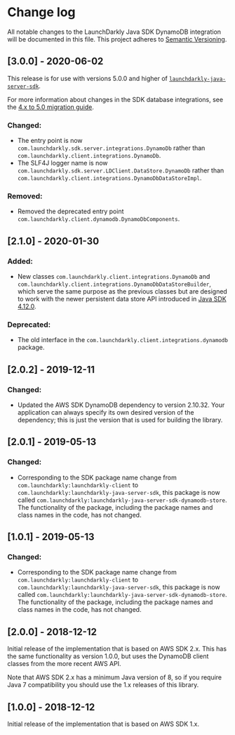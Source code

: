 # Change log

All notable changes to the LaunchDarkly Java SDK DynamoDB integration will be documented in this file. This project adheres to [Semantic Versioning](http://semver.org).

## [3.0.0] - 2020-06-02
This release is for use with versions 5.0.0 and higher of [`launchdarkly-java-server-sdk`](https://github.com/launchdarkly/java-server-sdk).

For more information about changes in the SDK database integrations, see the [4.x to 5.0 migration guide](https://docs-stg.launchdarkly.com/252/sdk/server-side/java/migration-4-to-5/).

### Changed:
- The entry point is now `com.launchdarkly.sdk.server.integrations.DynamoDb` rather than `com.launchdarkly.client.integrations.DynamoDb`.
- The SLF4J logger name is now `com.launchdarkly.sdk.server.LDClient.DataStore.DynamoDb` rather than `com.launchdarkly.client.integrations.DynamoDbDataStoreImpl`.

### Removed:
- Removed the deprecated entry point `com.launchdarkly.client.dynamodb.DynamoDbComponents`.


## [2.1.0] - 2020-01-30
### Added:
- New classes `com.launchdarkly.client.integrations.DynamoDb` and `com.launchdarkly.client.integrations.DynamoDbDataStoreBuilder`, which serve the same purpose as the previous classes but are designed to work with the newer persistent data store API introduced in [Java SDK 4.12.0](https://github.com/launchdarkly/java-server-sdk/releases/tag/4.12.0).

### Deprecated:
- The old interface in the `com.launchdarkly.client.integrations.dynamodb` package.

## [2.0.2] - 2019-12-11
### Changed:
- Updated the AWS SDK DynamoDB dependency to version 2.10.32. Your application can always specify its own desired version of the dependency; this is just the version that is used for building the library.

## [2.0.1] - 2019-05-13
### Changed:
- Corresponding to the SDK package name change from `com.launchdarkly:launchdarkly-client` to `com.launchdarkly:launchdarkly-java-server-sdk`, this package is now called `com.launchdarkly:launchdarkly-java-server-sdk-dynamodb-store`. The functionality of the package, including the package names and class names in the code, has not changed.

## [1.0.1] - 2019-05-13
### Changed:
- Corresponding to the SDK package name change from `com.launchdarkly:launchdarkly-client` to `com.launchdarkly:launchdarkly-java-server-sdk`, this package is now called `com.launchdarkly:launchdarkly-java-server-sdk-dynamodb-store`. The functionality of the package, including the package names and class names in the code, has not changed.

## [2.0.0] - 2018-12-12

Initial release of the implementation that is based on AWS SDK 2.x. This has the same functionality as version 1.0.0, but uses the DynamoDB client classes from the more recent AWS API.

Note that AWS SDK 2.x has a minimum Java version of 8, so if you require Java 7 compatibility you should use the 1.x releases of this library.

## [1.0.0] - 2018-12-12

Initial release of the implementation that is based on AWS SDK 1.x.
